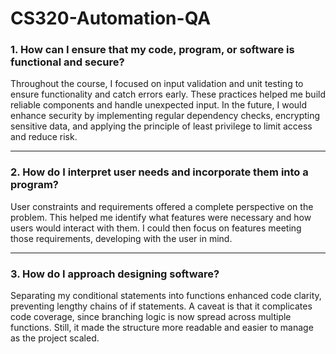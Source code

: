 # CS320-Automation-QA
### 1. How can I ensure that my code, program, or software is functional and secure?
Throughout the course, I focused on input validation and unit testing to ensure functionality and catch errors early. These practices helped me build reliable components and handle unexpected input. In the future, I would enhance security by implementing regular dependency checks, encrypting sensitive data, and applying the principle of least privilege to limit access and reduce risk.

---

### 2. How do I interpret user needs and incorporate them into a program?
User constraints and requirements offered a complete perspective on the problem. This helped me identify what features were necessary and how users would interact with them. I could then focus on features meeting those requirements, developing with the user in mind.

---

### 3. How do I approach designing software?
Separating my conditional statements into functions enhanced code clarity, preventing lengthy chains of if statements. A caveat is that it complicates code coverage, since branching logic is now spread across multiple functions. Still, it made the structure more readable and easier to manage as the project scaled.
